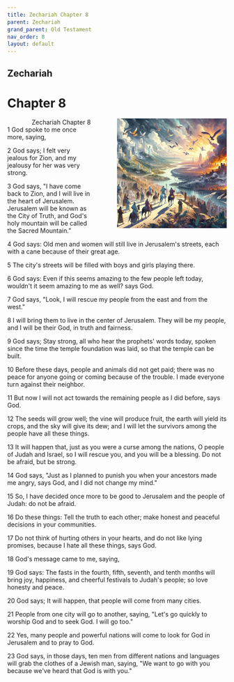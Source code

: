 ```yaml
---
title: Zechariah Chapter 8
parent: Zechariah
grand_parent: Old Testament
nav_order: 8
layout: default
---
```


## Zechariah

# Chapter 8

<div style="clear: both; text-align: right;">
    <img src="/assets/Image/Zechariah/500/8.jpg" alt="Zechariah Chapter 8" class="chapter-image" style="max-width: 50%; height: auto; float: right; margin: 0 0 10px 10px; padding-left: 10%;">
    <figcaption style="font-size: 14px;">Zechariah Chapter 8</figcaption>
</div>
1 God spoke to me once more, saying,

2 God says; I felt very jealous for Zion, and my jealousy for her was very strong.

3 God says, "I have come back to Zion, and I will live in the heart of Jerusalem. Jerusalem will be known as the City of Truth, and God's holy mountain will be called the Sacred Mountain."

4 God says: Old men and women will still live in Jerusalem's streets, each with a cane because of their great age.

5 The city's streets will be filled with boys and girls playing there.

6 God says: Even if this seems amazing to the few people left today, wouldn't it seem amazing to me as well? says God.

7 God says, "Look, I will rescue my people from the east and from the west."

8 I will bring them to live in the center of Jerusalem. They will be my people, and I will be their God, in truth and fairness.

9 God says; Stay strong, all who hear the prophets' words today, spoken since the time the temple foundation was laid, so that the temple can be built.

10 Before these days, people and animals did not get paid; there was no peace for anyone going or coming because of the trouble. I made everyone turn against their neighbor.

11 But now I will not act towards the remaining people as I did before, says God.

12 The seeds will grow well; the vine will produce fruit, the earth will yield its crops, and the sky will give its dew; and I will let the survivors among the people have all these things.

13 It will happen that, just as you were a curse among the nations, O people of Judah and Israel, so I will rescue you, and you will be a blessing. Do not be afraid, but be strong.

14 God says, "Just as I planned to punish you when your ancestors made me angry, says God, and I did not change my mind."

15 So, I have decided once more to be good to Jerusalem and the people of Judah: do not be afraid.

16 Do these things: Tell the truth to each other; make honest and peaceful decisions in your communities.

17 Do not think of hurting others in your hearts, and do not like lying promises, because I hate all these things, says God.

18 God's message came to me, saying,

19 God says: The fasts in the fourth, fifth, seventh, and tenth months will bring joy, happiness, and cheerful festivals to Judah's people; so love honesty and peace.

20 God says; It will happen, that people will come from many cities.

21 People from one city will go to another, saying, "Let's go quickly to worship God and to seek God. I will go too."

22 Yes, many people and powerful nations will come to look for God in Jerusalem and to pray to God.

23 God says, in those days, ten men from different nations and languages will grab the clothes of a Jewish man, saying, "We want to go with you because we've heard that God is with you."



